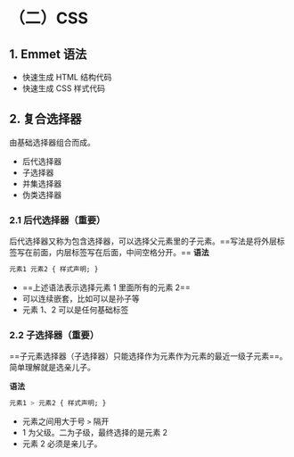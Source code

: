 # （二）CSS

## 1. Emmet 语法

- 快速生成 HTML 结构代码
- 快速生成 CSS 样式代码

## 2. 复合选择器

由基础选择器组合而成。

- 后代选择器
- 子选择器
- 并集选择器
- 伪类选择器

### 2.1 后代选择器（重要）

后代选择器又称为包含选择器，可以选择父元素里的子元素。==写法是将外层标签写在前面，内层标签写在后面，中间空格分开。==
**语法**

```CSS
元素1 元素2 { 样式声明; }

```

- ==上述语法表示选择元素 1 里面所有的元素 2==
- 可以连续嵌套，比如可以是孙子等
- 元素 1、2 可以是任何基础标签

### 2.2 子选择器（重要）

==子元素选择器（子选择器）只能选择作为元素作为元素的最近一级子元素==。简单理解就是选亲儿子。

**语法**

```CSS
元素1 > 元素2 { 样式声明; }
```

- 元素之间用大于号 `>` 隔开
- 1 为父级。二为子级，最终选择的是元素 2
- 元素 2 必须是亲儿子。
